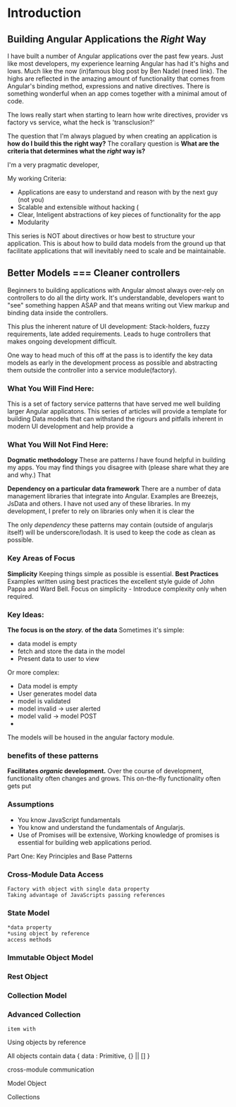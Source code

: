 # Introduction
## Building Angular Applications the *Right* Way
I have built a number of Angular applications over the past few years. Just like most developers, my experience learning Angular has had it's highs and lows.  Much like the now (in)famous blog post by Ben Nadel (need link).  The highs are reflected in the amazing amount of functionality that comes from Angular's binding method, expressions and native directives.  There is something wonderful when an app comes together with a minimal amout of code.

The lows really start when starting to learn how write directives, provider vs factory vs service, what the heck is 'transclusion?'

The question that I'm always plagued by when creating an application is **how do I build this the right way?**  The corallary question is **What are the criteria that determines what the *right* way is?**

I'm a very pragmatic developer, 

My working Criteria:
- Applications are easy to understand and reason with by the next guy (not you)
- Scalable and extensible without hacking (
- Clear, Inteligent abstractions of key pieces of functionality for the app
- Modularity

This series is NOT about directives or how best to structure your application. This is about how to build data models from the ground up that facilitate applications that will inevitably need to scale and be maintainable.

## Better Models === Cleaner controllers
Beginners to building applications with Angular almost always over-rely on controllers to do all the dirty work.  It's understandable, developers want to "see" something happen ASAP and that means writing out View markup and binding data inside the controllers.

This plus the inherent nature of UI development: Stack-holders, fuzzy requirements, late added requirements.
Leads to huge controllers that makes ongoing development difficult.

One way to head much of this off at the pass is to identify the key data models as early in the development process as possible and abstracting them outside the controller into a service module(factory).



### What You Will Find Here:
This is a set of factory service patterns that have served me well building larger Angular applicatons.
This series of articles will provide a template for building Data models that can withstand the rigours and pitfalls inherent in modern UI development and help provide a 

### What You Will Not Find Here:
**Dogmatic methodology** These are patterns *I* have found helpful in building my apps. You may find things you disagree with (please share what they are and why.)  That 

**Dependency on a particular data framework** There are a number of data management libraries that integrate into Angular. Examples are Breezejs, JsData and others. I have not used any of these libraries. In my development, I prefer to rely on libraries only when it is clear the 

The only *dependency* these patterns may contain (outside of angularjs itself) will be underscore/lodash.  It is used to keep the code as clean as possible.

### Key Areas of Focus
**Simplicity**  Keeping things simple as possible is essential.
**Best Practices** Examples written using best practices the excellent style guide of John Pappa and Ward Bell.
Focus on simplicity - Introduce complexity only when required.

### Key Ideas:
**The focus is on the *story.* of the data**
Sometimes it's simple:
+ data model is empty
+ fetch and store the data in the model
+ Present data to user to view

Or more complex:
+ Data model is empty
+ User generates model data
+ model is validated
+ model invalid -> user alerted
+ model valid -> model POST
+ 

The models will be housed in the angular factory module.


### benefits of these patterns
**Facilitates *organic* development.** Over the course of development, functionality often changes and grows.  This on-the-fly functionality often gets put 

### Assumptions
+ You know JavaScript fundamentals
+ You know and understand the fundamentals of Angularjs.
+ Use of Promises will be extensive, Working knowledge of promises is essential for building web applications period.

Part One: Key Principles and Base Patterns


### Cross-Module Data Access
	Factory with object with single data property
	Taking advantage of JavaScripts passing references


### State Model
	*data property
	*using object by reference
	access methods
	
	
	
### Immutable Object Model




### Rest Object


### Collection Model


### Advanced Collection
	item with 




Using objects by reference


All objects contain 
	data {
		data : Primitive, {} || []
	}


cross-module communication

Model Object



Collections


